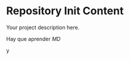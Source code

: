 Repository Init Content
=======================

Your project description here.

Hay que aprender _MD_

y